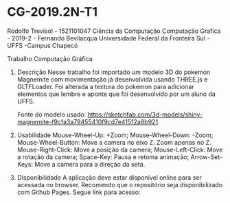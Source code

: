 # CG-2019.2N-T1
Rodolfo Trevisol - 1521101047
Ciência da Computação
Computação Grafica - 2019-2 - Fernando Bevilacqua
Universidade Federal da Fronteira Sul - UFFS -Campus Chapecó

Trabalho Computação Gráfica

1. Descrição
    Nesse trabalho foi importado um modelo 3D do pokemon Magnemite com movimentação já desenvolvida usando THREE.js e GLTFLoader. Foi alterada a textura do pokemon para adicionar elementos que lembre e aponte que foi desenvolvido por um aluno da UFFS.

    Fonte do modelo usado: https://sketchfab.com/3d-models/shiny-magnemite-f9cfa3a79455410f9cd7e41512a8b921.

2. Usabilidade
    Mouse-Wheel-Up: +Zoom;
    Mouse-Wheel-Down: -Zoom;
    Mouse-Wheel-Button: Move a camera no eixo Z. Zoom apenas no Z.
    Mouse-Right-Click: Move a posição da camera;
    Mouse-Left-Click: Move a rotação da camera;
    Space-Key: Pausa e retoma animação;
    Arrow-Set-Keys: Move a camera para a direção da seta.

3. Disponibilidade
    A aplicação deve estar disponível online para ser acessada no browser. Recomendo que o repositório seja
disponibilizado com Github Pages.
    Segue link para acesso: 